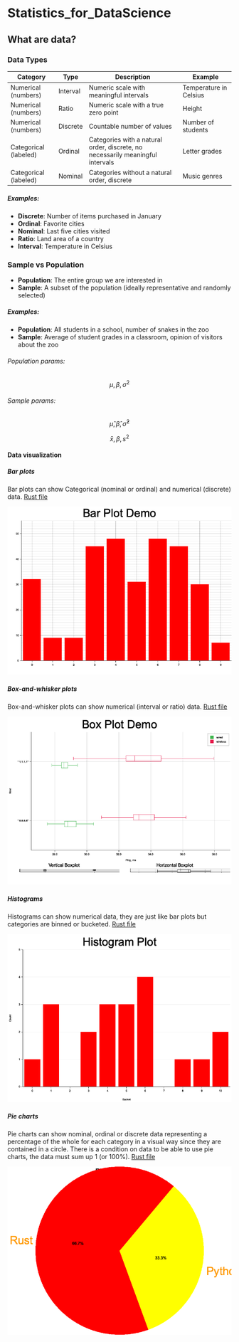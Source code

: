 # Statistics_for_DataScience

## What are data?

### Data Types

| Category              | Type     | Description                                                                    | Example                |
| --------------------- | -------- | ------------------------------------------------------------------------------ | ---------------------- |
| Numerical (numbers)   | Interval | Numeric scale with meaningful intervals                                        | Temperature in Celsius |
| Numerical (numbers)   | Ratio    | Numeric scale with a true zero point                                           | Height                 |
| Numerical (numbers)   | Discrete | Countable number of values                                                     | Number of students     |
| Categorical (labeled) | Ordinal  | Categories with a natural order, discrete, no necessarily meaningful intervals | Letter grades          |
| Categorical (labeled) | Nominal  | Categories without a natural order, discrete                                   | Music genres           |

##### Examples:

- **Discrete**: Number of items purchased in January
- **Ordinal**: Favorite cities
- **Nominal**: Last five cities visited
- **Ratio**: Land area of a country
- **Interval**: Temperature in Celsius

### Sample vs Population

- **Population**: The entire group we are interested in
- **Sample**: A subset of the population (ideally representative and randomly selected)

##### Examples:

- **Population**: All students in a school, number of snakes in the zoo
- **Sample**: Average of student grades in a classroom, opinion of visitors about the zoo

###### Population params:

```math
\mu, \beta, \sigma^2
```

###### Sample params:

```math
\hat{\mu}, \hat{\beta}, \hat{\sigma}^2
```

```math
\bar{x}, \beta, s^2
```

#### Data visualization

##### Bar plots

Bar plots can show Categorical (nominal or ordinal) and numerical (discrete) data.
[Rust file](/Data_visualization/bar_plot/src/main.rs)

![Bar Plot Example](/Data_visualization/bar_plot/images/bar-plot.png)

##### Box-and-whisker plots

Box-and-whisker plots can show numerical (interval or ratio) data.
[Rust file](/Data_visualization/box-plot/src/main.rs)

![Box-and-whisker Plot Example](/Data_visualization/box-plot/images/box-plot.png)

##### Histograms

Histograms can show numerical data, they are just like bar plots but categories are binned or bucketed.
[Rust file](/Data_visualization/histogram/src/main.rs)

![Histogram Plot](/Data_visualization/histogram/images/histogram.png)

##### Pie charts

Pie charts can show nominal, ordinal or discrete data representing a percentage of the whole for each category in a visual way since they are contained in a circle.
There is a condition on data to be able to use pie charts, the data must sum up 1 (or 100%).
[Rust file](/Data_visualization/pie-chart/src/main.rs)

![Pie Chart Example](/Data_visualization/pie-chart/images/pie-chart.png)
